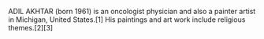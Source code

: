 ADIL AKHTAR (born 1961) is an oncologist physician and also a painter artist in Michigan, United States.[1] His paintings and art work include religious themes.[2][3]

